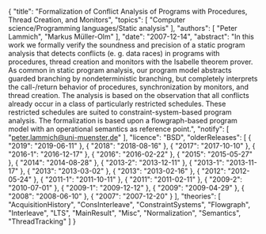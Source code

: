 {
    "title": "Formalization of Conflict Analysis of Programs with Procedures, Thread Creation, and Monitors",
    "topics": [
        "Computer science/Programming languages/Static analysis"
    ],
    "authors": [
        "Peter Lammich",
        "Markus Müller-Olm"
    ],
    "date": "2007-12-14",
    "abstract": "In this work we formally verify the soundness and precision of a static program analysis that detects conflicts (e. g. data races) in programs with procedures, thread creation and monitors with the Isabelle theorem prover. As common in static program analysis, our program model abstracts guarded branching by nondeterministic branching, but completely interprets the call-/return behavior of procedures, synchronization by monitors, and thread creation. The analysis is based on the observation that all conflicts already occur in a class of particularly restricted schedules. These restricted schedules are suited to constraint-system-based program analysis. The formalization is based upon a flowgraph-based program model with an operational semantics as reference point.",
    "notify": [
        "peter.lammich@uni-muenster.de"
    ],
    "licence": "BSD",
    "olderReleases": [
        {
            "2019": "2019-06-11"
        },
        {
            "2018": "2018-08-16"
        },
        {
            "2017": "2017-10-10"
        },
        {
            "2016-1": "2016-12-17"
        },
        {
            "2016": "2016-02-22"
        },
        {
            "2015": "2015-05-27"
        },
        {
            "2014": "2014-08-28"
        },
        {
            "2013-2": "2013-12-11"
        },
        {
            "2013-1": "2013-11-17"
        },
        {
            "2013": "2013-03-02"
        },
        {
            "2013": "2013-02-16"
        },
        {
            "2012": "2012-05-24"
        },
        {
            "2011-1": "2011-10-11"
        },
        {
            "2011": "2011-02-11"
        },
        {
            "2009-2": "2010-07-01"
        },
        {
            "2009-1": "2009-12-12"
        },
        {
            "2009": "2009-04-29"
        },
        {
            "2008": "2008-06-10"
        },
        {
            "2007": "2007-12-20"
        }
    ],
    "theories": [
        "AcquisitionHistory",
        "ConsInterleave",
        "ConstraintSystems",
        "Flowgraph",
        "Interleave",
        "LTS",
        "MainResult",
        "Misc",
        "Normalization",
        "Semantics",
        "ThreadTracking"
    ]
}